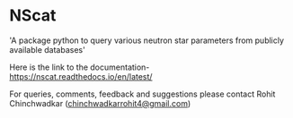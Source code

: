 # NScat
'A package python to query various neutron star parameters from publicly available databases'

Here is the link to the documentation- https://nscat.readthedocs.io/en/latest/

For queries, comments, feedback and suggestions please contact Rohit Chinchwadkar (chinchwadkarrohit4@gmail.com)